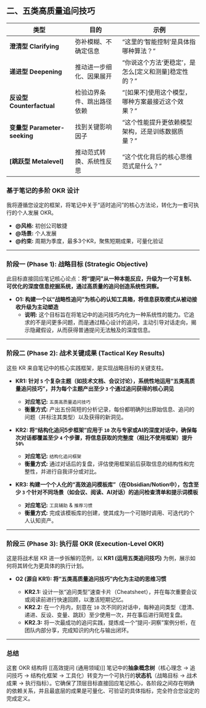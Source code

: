 
## 二、五类高质量追问技巧

| 类型                        | 目的            | 示例                            |
| ------------------------- | ------------- | ----------------------------- |
| **澄清型 Clarifying**        | 弥补模糊、不确定信息    | “这里的‘智能控制’是具体指哪种算法？”          |
| **递进型 Deepening**         | 推动进一步细化、因果展开  | “你说这个方法‘更稳定’，是怎么[定义和测量]稳定性的？” |
| **反设型 Counterfactual**    | 检验边界条件、跳出路径依赖 | “[如果不]使用这个模型，哪种方案最接近这个效果？”    |
| **变量型 Parameter-seeking** | 找到关键影响因子      | “这个性能提升更依赖模型架构，还是训练数据质量？”     |
| **[跳跃型 Metalevel]**       | 推动范式转换、系统性反思  | “这个优化背后的核心思维范式是什么？”           |


### **基于笔记的多阶 OKR 设计**

我将遵循您设定的框架，将笔记中关于“适时追问”的核心方法论，转化为一套可执行的个人发展 OKR。

*   **@风格:** 初创公司敏捷
*   **@场景:** 个人发展
*   **@约束:** 周期为季度，最多3个KR，聚焦短期成果，可量化验证

---

### **阶段一 (Phase 1): 战略目标 (Strategic Objective)**

此目标直接回应笔记核心论点：**将“提问”从一种本能反应，升级为一个可复制、可优化的深度信息挖掘系统，通过高质量的追问创造系统性洞察。**

*   **O1: 构建一个以“战略性追问”为核心的认知工具箱，将信息获取模式从被动接收升级为主动塑造**
    *   **说明:** 这个目标旨在将笔记中的追问技巧内化为一种系统性的能力。它追求的不是问更多问题，而是通过精心设计的追问，主动引导对话走向，揭示隐藏假设，从而获得普通提问无法触及的深度信息。

---

### **阶段二 (Phase 2): 战术关键成果 (Tactical Key Results)**

这些 KR 来自笔记中的核心实践框架，是实现战略目标的关键支柱。

*   **KR1: 针对 `5` 个复杂主题（如技术文档、会议讨论），系统性地运用“五类高质量追问技巧”，并为每个主题产出至少 `3` 个通过追问获得的核心洞见**
    *   **对应笔记:** `五类高质量追问技巧`
    *   **衡量方式:** 产出五份简短的分析记录，每份都明确列出原始信息、追问的问题（并标注其类型）以及获得的新洞见。

*   **KR2: 将“结构化追问5步框架”应用于 `10` 次与专家或AI的深度对话中，确保每次对话都覆盖至少 `4` 个步骤，将信息获取的完整度（相比不使用框架）提升 `50%`**
    *   **对应笔记:** `结构化追问框架`
    *   **衡量方式:** 通过对话后的复盘，评估使用框架前后获取信息的结构性和完整性，并进行自我评分或对比。

*   **KR3: 构建一个个人化的“高效追问模板库”（在Obsidian/Notion中），包含至少 `3` 个针对不同场景（如会议、阅读、AI对话）的追问检查清单和提示词模板**
    *   **对应笔记:** `工具辅助` & `推荐习惯`
    *   **衡量方式:** 完成该模板库的创建，使其成为一个可随时调用、可迭代的个人认知资产。

---

### **阶段三 (Phase 3): 执行层 OKR (Execution-Level OKR)**

这是将战术层 KR 进一步拆解的范例，以 **KR1 (运用五类追问技巧)** 为例，展示如何将其转化为更具体的执行计划。

*   **O2 (源自 KR1): 将“五类高质量追问技巧”内化为主动的思维习惯**

    *   **KR2.1:** 设计一张“追问类型”速查卡片（Cheatsheet），并在每次重要会议或阅读前进行快速回顾，以激活短期记忆。
    *   **KR2.2:** 在一个月内，刻意在 `10` 次不同的对话中，每种追问类型（澄清、递进、反设、变量、跳跃）至少使用一次，并在事后进行简短复盘。
    *   **KR2.3:** 将一次最成功的追问实践，提炼成一个“提问-洞察”案例分析，在团队内部分享，完成知识的内化与输出闭环。

---

### **总结**

这套 OKR 结构将 [[高效提问 (通用领域)]] 笔记中的**抽象概念树**（核心理念 -> 追问技巧 -> 结构化框架 -> 工具化）转变为一个可执行的**状态机**（战略目标 -> 战术成果 -> 执行指标）。它确保了顶层目标直接回应笔记核心，各阶段之间存在明确的依赖关系，并且最底层的成果是可量化、可验证的具体指标，完全符合您设定的完成定义。